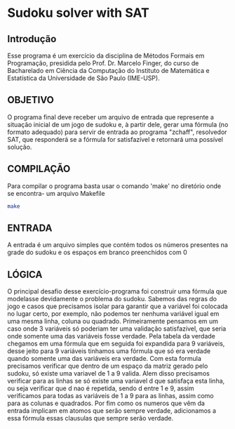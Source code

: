 # Sudoku solver with SAT

## Introdução
Esse programa é um exercício da disciplina de Métodos Formais em Programação, presidida pelo Prof. Dr. Marcelo Finger, do curso de Bacharelado em Ciência da Computação do Instituto de Matemática e Estatística da Universidade de São Paulo (IME-USP).

## OBJETIVO
O programa final deve receber um arquivo de entrada que represente a situação inicial de um jogo de sudoku e, à partir dele, gerar uma fórmula (no formato adequado) para servir de entrada ao programa "zchaff", resolvedor SAT, que responderá se a fórmula for satisfazível e retornará uma possível solução.

## COMPILAÇÃO
Para compilar o programa basta usar o comando 'make' no diretório onde se encontra- um arquivo Makefile 
```sh
make
```

## ENTRADA
A entrada é um arquivo simples que contém todos os números presentes na grade do sudoku e os espaços em branco preenchidos com 0

## LÓGICA
O principal desafio desse exercício-programa foi construir uma fórmula que modelasse devidamente o problema do sudoku. Sabemos das regras do jogo e casos que precisamos isolar para garantir que a variável foi colocada no lugar certo, por exemplo, não podemos ter nenhuma variável igual em uma mesma linha, coluna ou quadrado.
Primeiramente pensamos em um caso onde 3 variáveis só poderiam ter uma validação satisfazível, que seria onde somente uma das variáveis fosse verdade. Pela tabela da verdade chegamos em uma fórmula que em seguida foi expandida para 9 variáveis, desse jeito para 9 variáveis tinhamos uma fórmula que só era verdade quando somente uma das variáveis era verdade.
Com esta formula precisamos verificar que dentro de um espaço da matriz gerado pelo sudoku, só existe uma variavel de 1 a 9 valida. Alem disso precisamos verificar para as linhas se só existe uma variavel d que satisfaça esta linha, ou seja verificar que d nao é repetida, sendo d entre 1 e 9, assim verificamos para todas as variáveis de 1 a 9 para as linhas, assim como para as colunas e quadrados.
Por fim como os numeros que vêm da entrada implicam em atomos que serão sempre verdade, adicionamos a essa fórmula essas clausulas que sempre serão verdade.

